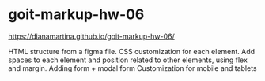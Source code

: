 # goit-markup-hw-06

https://dianamartina.github.io/goit-markup-hw-06/

HTML structure from a figma file.
CSS customization for each element.
Add spaces to each element and position related to other elements, using flex and margin.
Adding form + modal form
Customization for mobile and tablets
